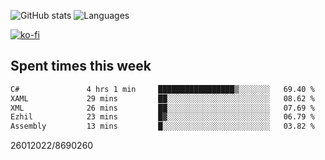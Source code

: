 ![GitHub stats](https://github-readme-stats.vercel.app/api?username=emipa606&theme=github_dark&show_icons=true) 
![Languages](https://github-readme-stats.vercel.app/api/top-langs/?username=emipa606&theme=github_dark&layout=compact)

[![ko-fi](https://ko-fi.com/img/githubbutton_sm.svg)](https://ko-fi.com/G2G55DDYD)

## Spent times this week
<!--START_SECTION:waka-->

```txt
C#               4 hrs 1 min     █████████████████▒░░░░░░░   69.40 %
XAML             29 mins         ██░░░░░░░░░░░░░░░░░░░░░░░   08.62 %
XML              26 mins         ██░░░░░░░░░░░░░░░░░░░░░░░   07.69 %
Ezhil            23 mins         █▓░░░░░░░░░░░░░░░░░░░░░░░   06.79 %
Assembly         13 mins         █░░░░░░░░░░░░░░░░░░░░░░░░   03.82 %
```

<!--END_SECTION:waka-->


26012022/8690260
